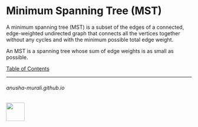 # Minimum Spanning Tree (MST)

A minimum spanning tree (MST) is a subset of the edges of a connected, edge-weighted undirected graph that connects all the vertices together without any cycles and with the minimum possible total edge weight.

An MST is a spanning tree whose sum of edge weights is as small as possible.


[Table of Contents](./index.md)

* * *
###### anusha-murali.github.io

<img src="https://github.com/anusha-murali/anusha-murali.github.io/assets/111596338/639243aa-2857-4595-a65a-7852762bb002" width="50" height="50"/>
